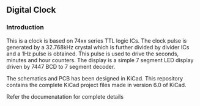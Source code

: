 ## Digital Clock

### Introduction 
This is a clock is based on 74xx series TTL logic ICs. The clock pulse is generated by a 32.768kHz crystal which is further divided by divider ICs and a 1Hz pulse is obtained. This pulse is used to drive the seconds, minutes and hour counters. The display is a simple 7 segment LED display driven by 7447 BCD to 7 segment decoder.

The schematics and PCB has been designed in KiCad. This repository contains the complete KiCad project files made in version 6.0 of KiCad.

Refer the documenatation for complete details
